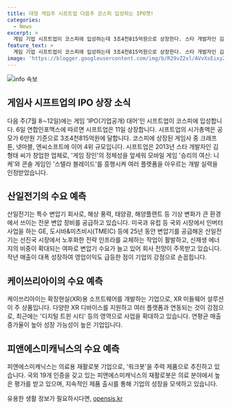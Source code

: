 ```yaml
---
title: 대형 게임주 시프트업 다음주 코스피 입성하는 IPO챗!
categories:
  - News
excerpt: >
  게임 기업 시프트업이 코스피에 입성하는데 3조4천815억원으로 상장한다. 스타 개발자인 김형태 창업으로 게임 장인의 정체성 유지. 모바일 게임 승리의 여신: 니케와 콘솔 게임 스텔라 블레이드 성공. 산일전기는 해외 시장 지배하며 매출, 영업이익 급증. 케이쓰리아이는 XR 소프트웨어 제작, 연평균 매출 58.6% 성장. 피앤에스미캐닉스는 의료용 재활로봇 개발로 국외 19개 인증 획득. IPO 관련 일정 확인 가능.
feature_text: >
  게임 기업 시프트업이 코스피에 입성하는데 3조4천815억원으로 상장한다. 스타 개발자인 김형태 창업으로 게임 장인의 정체성 유지. 모바일 게임 승리의 여신: 니케와 콘솔 게임 스텔라 블레이드 성공. 산일전기는 해외 시장 지배하며 매출, 영업이익 급증. 케이쓰리아이는 XR 소프트웨어 제작, 연평균 매출 58.6% 성장. 피앤에스미캐닉스는 의료용 재활로봇 개발로 국외 19개 인증 획득. IPO 관련 일정 확인 가능.
image: 'https://blogger.googleusercontent.com/img/b/R29vZ2xl/AVvXsEixyZcFfHzMRdzZMjFBmAUKJYCLCGyLL1o632UiGVXcaFdKo_bkvkuCioo0uUKlGfBVcT3P84aROyZIXSBEx3Aw5nCQ3pTgDom1WDC4m8eifvWiAmWEEVb4x6G_l8C0QH225ldMjyaFvpxGEBGNO37VmDTDMHGhJPq73UglMfDca1-0aw/s1600/blogspot.png'
---
```


<p><img src="https://blogger.googleusercontent.com/img/b/R29vZ2xl/AVvXsEixyZcFfHzMRdzZMjFBmAUKJYCLCGyLL1o632UiGVXcaFdKo_bkvkuCioo0uUKlGfBVcT3P84aROyZIXSBEx3Aw5nCQ3pTgDom1WDC4m8eifvWiAmWEEVb4x6G_l8C0QH225ldMjyaFvpxGEBGNO37VmDTDMHGhJPq73UglMfDca1-0aw/s1600/blogspot.png" alt="info 속보" /></p>

<h2 data-ke-size="size26">게임사 시프트업의 IPO 상장 소식</h2>

<p data-ke-size="size16">다음 주(7월 8∼12일)에는 게임 'IPO(기업공개) 대어'인 시프트업이 코스피에 입성합니다. 6일 연합인포맥스에 따르면 시프트업은 11일 상장합니다. 시프트업의 시가총액은 공모가 6만원 기준으로 3조4천815억원에 달합니다. 코스피에 상장된 게임사 중 크래프톤, 넷마블, 엔씨소프트에 이어 4위 규모입니다. 시프트업은 2013년 스타 개발자인 김형태 씨가 창업한 업체로, '게임 장인'의 정체성을 앞세워 모바일 게임 '승리의 여신: 니케'와 콘솔 게임인 '스텔라 블레이드'를 흥행시켜 여러 플랫폼을 아우르는 개발 실력을 인정받았습니다.</p>

<h2 data-ke-size="size26">산일전기의 수요 예측</h2>

<p data-ke-size="size16">산일전기는 특수 변압기 회사로, 해상 풍력, 태양광, 해양플랜트 등 기상 변화가 큰 환경에서 쓰이는 전문 변압 장비를 공급하고 있습니다. 미국과 유럽 등 국외 시장에서 인버터 사업을 하는 GE, 도시바&미츠비시(TMEIC) 등에 25년 동안 변압기를 공급해온 산일전기는 선진국 시장에서 노후화한 전략 인프라를 교체하는 작업이 활발하고, 신재생 에너지의 비중이 확대되는 여파로 변압기 수요가 늘고 있어 회사 전망이 주목받고 있습니다. 작년 매출이 대폭 성장하여 영업이익도 급등한 점이 기업의 강점으로 손꼽힙니다.</p>

<h2 data-ke-size="size26">케이쓰리아이의 수요 예측</h2>

<p data-ke-size="size16">케이쓰리아이는 확장현실(XR)용 소프트웨어를 개발하는 기업으로, XR 미들웨어 설루션이 주 상품입니다. 다양한 XR 디바이스를 지원하고 여러 플랫폼과 연동되는 것이 강점으로, 최근에는 '디지털 트윈 시티' 등의 영역으로 사업을 확대하고 있습니다. 연평균 매출 증가율이 높아 성장 가능성이 높은 기업입니다.</p>

<h2 data-ke-size="size26">피앤에스미캐닉스의 수요 예측</h2>

<p data-ke-size="size16">피앤에스미캐닉스는 의료용 재활로봇 기업으로, '워크봇'을 주력 제품으로 추진하고 있습니다. 국외 19개 인증을 갖고 있는 피앤에스미캐닉스의 재활로봇은 의료 분야에서 높은 평가를 받고 있으며, 지속적인 제품 출시를 통해 기업의 성장을 모색하고 있습니다.</p>
유용한 생활 정보가 필요하시다면, <a href="https://opensis.kr" rel="dofollow">opensis.kr</a>


